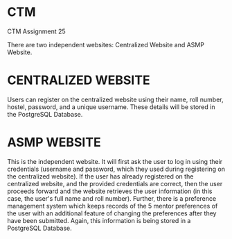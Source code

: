 # CTM
CTM Assignment 25

There are two independent websites: Centralized Website and ASMP Website.

# CENTRALIZED WEBSITE
Users can register on the centralized website using their name, roll number, hostel, password, and a unique username. These details will be stored in the PostgreSQL Database.

# ASMP WEBSITE
This is the independent website. It will first ask the user to log in using their credentials (username and password, which they used during registering on the centralized website). If the user has already registered on the centralized website, and the provided credentials are correct, then the user proceeds forward and the website retrieves the user information (in this case, the user's full name and roll number). Further, there is a preference management system which keeps records of the 5 mentor preferences of the user with an additional feature of changing the preferences after they have been submitted. Again, this information is being stored in a PostgreSQL Database.
